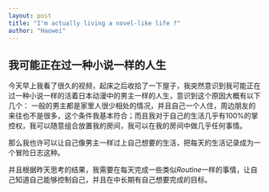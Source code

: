 ```yaml
---
layout: post
title: "I'm actually living a novel-like life ?"
author: "Haowei"
---
```


## 我可能正在过一种小说一样的人生


今天早上我看了很久的视频，起床之后收拾了一下屋子，我突然意识到我可能正在过一种小说一样的活着日本动漫中的男主一样的人生，意识到这个原因大概有以下几个： 一般的男主都是家里人很少相处的情况，并且自己一个人住，周边朋友的来往也不是很多，这个条件我基本符合；而且我对于自己的生活几乎有100%的掌控权，我可以随意组合放置我的房间，我可以在我的房间中做几乎任何事情。

那么我也许可以让自己像男主一样过上自己想要的生活，把每天的生活记录成为一个冒险日志这种。

并且根据昨天思考的结果，我需要在每天完成一些类似*Routine*一样的事情，让自己知道自己能够控制自己，并且在中长期有自己想要完成的目标。